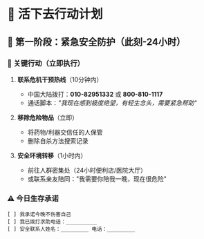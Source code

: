 # 🌈 活下去行动计划

## 🚨 第一阶段：紧急安全防护（此刻-24小时）
### 🔴 关键行动（立即执行）
1. **联系危机干预热线**（10分钟内）  
   - 中国大陆拨打：**010-82951332** 或 **800-810-1117**  
   - 通话脚本：_"我现在感到极度绝望，有轻生念头，需要紧急帮助"_
   
2. **移除危险物品**（立即）  
   - 将药物/利器交信任的人保管  
   - 删除自杀方法搜索记录  

3. **安全环境转移**（1小时内）  
   - 前往人群密集处（24小时便利店/医院大厅）  
   - 或联系亲友陪同："我需要你陪我一晚，现在很危险"

### ⚠️ 今日生存承诺
```plaintext
[ ] 我承诺今晚不伤害自己  
[ ] 我已拨打求助电话：__________  
[ ] 安全联系人姓名：_________ 电话：_________